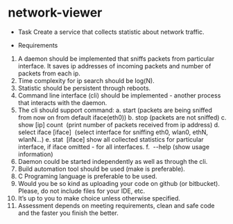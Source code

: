 # network-viewer

* Task
Create a service that collects statistic about network traffic.

* Requirements
1. A daemon should be implemented that sniffs packets from particular interface. It
saves ip addresses of incoming packets and number of packets from each ip.
2. Time complexity for ip search should be log(N).
3. Statistic should be persistent through reboots.
4. Command line interface (cli) should be implemented - another process that
interacts with the daemon.
5. The cli should support command:
a. start​ (packets are being sniffed from now on from default iface(eth0))
b. stop​ (packets are not sniffed)
c. show [ip] count ​ (print number of packets received from ip address)
d. select iface [iface] ​ (select interface for sniffing eth0, wlan0, ethN,
wlanN...)
e. stat​ ​ [iface]​ show all collected statistics for particular interface, if iface
omitted - for all interfaces.
f. ​ --help ​ (show usage information)
6. Daemon could be started independently as well as through the cli.
7. Build automation tool should be used (make is preferable).
8. C Programing language is preferable to be used.
9. Would you be so kind as uploading your code on github (or bitbucket). Please, do
not include files for your IDE, etc.
10. It’s up to you to make choice unless otherwise specified.
11. Assessment depends on meeting requirements, clean and safe code and the
faster you finish the better.
